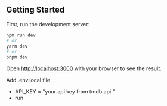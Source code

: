 
## Getting Started

First, run the development server:

```bash
npm run dev
# or
yarn dev
# or
pnpm dev
```

Open [http://localhost:3000](http://localhost:3000) with your browser to see the result.

Add .env.local file 
+ API_KEY = "your api key from tmdb api "
+ run 
